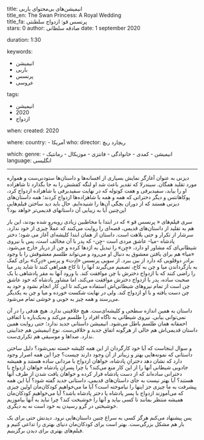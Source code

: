 
title: انیمیشن‌های بی‌محتوای باربی  
title_en: The Swan Princess: A Royal Wedding  
title_fa: پرنسس قو: ازدواج سلطنتی  
stars: 0
author: صادقه سلطانی
date: 1 september 2020

duration: 1:30

keywords:
  - انیمیشن
  - باربی
  - پرنسس
  - عروسی

tags:
  - انیمیشن
  - 2020
  - ازدواج

when:
  created: 2020

where:
  country: 
    - آمریکا
who:
  director: ریچارد ریچ

which:
  genre:
    - انیمیشن
    - کمدی
    - خانوادگی
    - فانتزی
    - موزیکال
    - رمانتیک 
  language: انگلیسی

---

دیزنی به عنوان آغازگر نمایش بسیاری از افسانه‌ها و داستان‌ها ستودنی‌ست و همواره مورد تقلید همگان. سیندرلا که تقدیر باعث شد او لنگه کفشش را به جا بگذارد تا شاهزاده او را بیابد، سفیدبرفی و هفت کوتوله که در نهایت سفیدبرفی با شاهزاده ازدواج کرد، پوکاهانتس و دیگر دخترانی که همه و همه با شاهزاده‌ها ازدواج کردند؛ همه داستان‌های دیزنی هستند که از دوران بچگی آن‌ها را شنیده‌ایم. حال باید دید ساختن فیلم‌هایی این‌چنین آیا به زیبایی آن‌ داستانهای قدیمی‌تر خواهد بود؟

سری فیلم‌های « پرنسس قو » که در ابتدا با مخاطبین زیادی رو‌به‌رو شده بودند، این بار هم به تقلید از داستان‌های قدیمی، قصه‌ای را روایت می‌کنند که عملاً چیزی از خود ندارد. سرشار از تکرار و حتی بلاهت است. داستان از همان ابتدا کلیشه‌ای آغاز می شود؛ دختر پادشاه -میا- عاشق مردی‌ است -چِن- که پدر با آن مخالف است، پس با نیروی شیطانی‌ای که مشاور او دارد، «چِن» را تبدیل به اژدها کرده و چن از دربار خارج می‌شود. «میا» هم برای یافتن معشوق به دنبال او می‌رود و می‌تواند طلسم معشوقش را با وجود برادر دوقلویی که دارد از بین ببرد. از سویی پرنسس «اِدِت» و پرنس «دِرِک» برای کمک به بازگرداندن میا و چن به کاخ، تصمیم می‌گیرند آنها را تا کاخ همراهی کنند تا شاید پدر میا را راضی کنند که با ازدواج دخترش با چن موافقت کند. با ورود آنها به مقر پادشاهی با یک صحبت ساده، پدر با ازدواج دخترش موافقت می‌کند، اما مشاور پادشاه که خود عاشق چن است از تمام نیروهای شیطانی‌اش استفاده می‌کند تا این کار انجام نشود و خود به چن دست یافته و با او ازدواج کند. ولی در نهایت شکست خورده و میا و چن به یکدیگر می‌رسند و همه چیز به خوبی و خوشی تمام می‌شود.

 داستان به همین اندازه سطحی و کلیشه‌ای‌ست. هیچ خلاقیتی ندارد. هیچ هدفی را در آن نمی‌توانی بیابی. نیروی شیطانی به ناگاه افراد را طلسم می‌کند و به‌یک‌باره با اتفاقی احمقانه همان طلسم باطل می‌شود. انیمیشن داستانی جدید ندارد؛ حتی روایت همین داستان قدیمی‌اش هم خالی از هرگونه اتفاق جدید و خلاقی‌ست. نوع انیمیشن هم جذابیتی ندارد. صداها و موسیقی هم تکراری‌ست. 

و سوال اینجاست که آیا خود کارگردان از این همه کلیشه خسته نمی‌شود؟ دلیل ساختن داستانی که نمونه‌هایی بهتر و زیباتر از آن وجود دارند چیست؟ چرا این همه اصرار وجود دارد که نشان دهد دخترانِ پادشاه، خواهان ازدواج با مردانی ساده هستند و همیشه جادویی شیطانی آنها را از این کار منع می‌کند؟ یا چرا پسرانِ پادشاه خواهان ازدواج با دخترانی ساده‌اند که از دست پادشاه فرار کرده و خواهان یافت شدن از طرف آنها هستند؟ آیا بهتر نیست به جای داستان‌های قدیمی، داستانی جدید گفته شود؟ آیا این همه پیشرفت به ما چیزی جز اینها را نیاموخته است؟ آیا ما می‌خواهیم کودکان‌مان اولین چیزی که می‌آموزند ازدواج با پسر پادشاه یا دختر پادشاه باشد؟ آیا می‌خواهیم کودکان‌مان همیشه منتظر بمانند تا کسی بیاید و آنها را خوشبخت کند؟ چرا نباید به آنها بیاموزیم خوشبختی در گرو رسیدن به خود است نه به دیگری.

پس پیشنهاد می‌کنم هرگز کسی به سراغ چنین داستان‌هایی نرود. دیدنش حتی برای یک بار هم مشکل بزرگی‌ست. بهتر است برای کودکان‌مان دنیای بهتری را تداعی کنیم و فیلم‌های بهتری برای دیدن برگزینیم.
